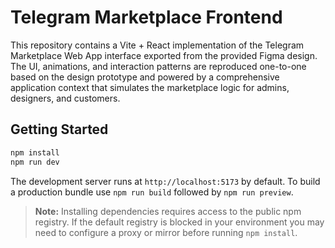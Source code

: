 # Telegram Marketplace Frontend

This repository contains a Vite + React implementation of the Telegram Marketplace Web App interface exported from the provided Figma design. The UI, animations, and interaction patterns are reproduced one-to-one based on the design prototype and powered by a comprehensive application context that simulates the marketplace logic for admins, designers, and customers.

## Getting Started

```bash
npm install
npm run dev
```

The development server runs at `http://localhost:5173` by default. To build a production bundle use `npm run build` followed by `npm run preview`.

> **Note:** Installing dependencies requires access to the public npm registry. If the default registry is blocked in your environment you may need to configure a proxy or mirror before running `npm install`.